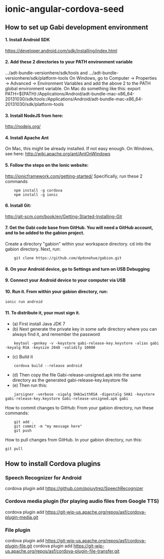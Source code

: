 ionic-angular-cordova-seed
==========================

## How to set up Gabi development environment ##

#### 1. Install Android SDK ####
https://developer.android.com/sdk/installing/index.html

#### 2. Add these 2 directories to your PATH environment variable ####
.../adt-bundle-versionhere/sdk/tools and
.../adt-bundle-versionhere/sdk/platform-tools
  On Windows, go to Computer -> Properties -> Advanced -> Environment Variables and add the above 2 to the PATH global environment variable.
  On Mac do something like this:
  export PATH=${PATH}:/Applications/Android/adt-bundle-mac-x86_64-20131030/sdk/tools:/Applications/Android/adt-bundle-mac-x86_64-20131030/sdk/platform-tools

#### 3. Install NodeJS from here: ####
http://nodejs.org/

#### 4. Install Apache Ant ####
On Mac, this might be already installed.  If not easy enough.  On Windows, see here:
http://wiki.apache.org/ant/AntOnWindows

#### 5. Follow the steps on the Ionic website: ####
http://ionicframework.com/getting-started/  Specifically, run these 2 commands
```
    npm install -g cordova
    npm install -g ionic
```

#### 6. Install Git: ####
http://git-scm.com/book/en/Getting-Started-Installing-Git

#### 7. Get the Gabi code base from GitHub.  You will need a GitHub account, and to be added to the gabion project. ####
Create a directory "gabion" within your workspace directory.  cd into the gabion directory.  Next, run:
```
    git clone https://github.com/dpdonohue/gabion.git
```

#### 8. On your Android device, go to Settings and turn on USB Debugging ####

#### 9. Connect your Android device to your computer via USB ####

#### 10. Run it.  From within your gabion directory, run: ####
``` ionic run android ```

#### 11. To distribute it, your must sign it. ####
* (a) First install Java JDK 7
* (b) Next generate the private key in some safe directory where you can always find it, and remember the password
```
    keytool -genkey -v -keystore gabi-release-key.keystore -alias gabi -keyalg RSA -keysize 2048 -validity 10000
```
* (c) Build it
```
    cordova build --release android
```
* (d) Then copy the file Gabi-release-unsigned.apk into the same directory as the generated gabi-release-key.keystore file
* (e) Then run this:
```
    jarsigner -verbose -sigalg SHA1withRSA -digestalg SHA1 -keystore gabi-release-key.keystore Gabi-release-unsigned.apk gabi
```

How to commit changes to GitHub:
From your gabion directory, run these commands:
```
    git add .
    git commit -m "my message here"
    git push
```

How to pull changes from GitHub.
In your gabion directory, run this:
```
git pull
```

## How to install Cordova plugins ##
### Speech Recognizer for Android ###
cordova plugin add https://github.com/poiuytrez/SpeechRecognizer
### Cordova media plugin (for playing audio files from Google TTS) ###
cordova plugin add https://git-wip-us.apache.org/repos/asf/cordova-plugin-media.git
### File plugin ###
cordova plugin add https://git-wip-us.apache.org/repos/asf/cordova-plugin-file.git
cordova plugin add https://git-wip-us.apache.org/repos/asf/cordova-plugin-file-transfer.git